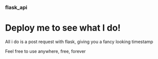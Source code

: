 ### flask_api

# Deploy me to see what I do!
All i do is a post request with flask, giving you a fancy looking timestamp


Feel free to use anywhere, free, forever